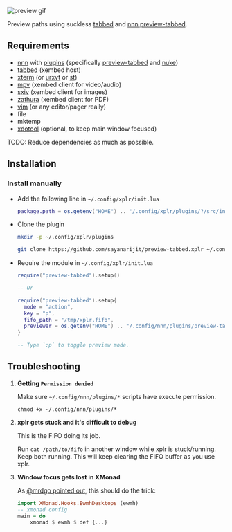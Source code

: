 ![preview gif](https://user-images.githubusercontent.com/11632726/120893313-40a1af80-c630-11eb-800d-815ca3aadb5c.gif)

Preview paths using suckless [tabbed](https://tools.suckless.org/tabbed/) and
[nnn preview-tabbed](https://github.com/jarun/nnn/blob/master/plugins/preview-tabbed).


Requirements
------------

- [nnn](https://github.com/jarun/nnn) with
  [plugins](https://github.com/jarun/nnn/tree/master/plugins#nnn-plugins)
  (specifically [preview-tabbed](https://github.com/jarun/nnn/blob/master/plugins/preview-tabbed)
  and
  [nuke](https://github.com/jarun/nnn/blob/master/plugins/nuke))
- [tabbed](https://tools.suckless.org/tabbed) (xembed host)
- [xterm](https://invisible-island.net/xterm/) (or [urxvt](https://software.schmorp.de/pkg/rxvt-unicode.html) or [st](https://st.suckless.org/))
- [mpv](https://mpv.io) (xembed client for video/audio)
- [sxiv](https://github.com/muennich/sxiv) (xembed client for images)
- [zathura](https://pwmt.org/projects/zathura) (xembed client for PDF)
- [vim](https://www.vim.org) (or any editor/pager really)
- file
- mktemp
- [xdotool](https://github.com/jordansissel/xdotool) (optional, to keep main window focused)


TODO: Reduce dependencies as much as possible.


Installation
------------

### Install manually

- Add the following line in `~/.config/xplr/init.lua`

  ```lua
  package.path = os.getenv("HOME") .. '/.config/xplr/plugins/?/src/init.lua'
  ```

- Clone the plugin

  ```bash
  mkdir -p ~/.config/xplr/plugins

  git clone https://github.com/sayanarijit/preview-tabbed.xplr ~/.config/xplr/plugins/preview-tabbed
  ```

- Require the module in `~/.config/xplr/init.lua`

  ```lua
  require("preview-tabbed").setup()
  
  -- Or
  
  require("preview-tabbed").setup{
    mode = "action",
    key = "p",
    fifo_path = "/tmp/xplr.fifo",
    previewer = os.getenv("HOME") .. "/.config/nnn/plugins/preview-tabbed",
  }

  -- Type `:p` to toggle preview mode.
  ```

Troubleshooting
---------------

1. **Getting `Permission denied`**

   Make sure `~/.config/nnn/plugins/*` scripts have execute permission.
   
   ```
   chmod +x ~/.config/nnn/plugins/*
   ```

2. **xplr gets stuck and it's difficult to debug**

   This is the FIFO doing its job.
   
   Run `cat /path/to/fifo` in another window while xplr is stuck/running. Keep
   both running. This will keep clearing the FIFO buffer as you use xplr.

3. **Window focus gets lost in XMonad**

   As [@mrdgo pointed out](https://github.com/sayanarijit/xplr/issues/258#issuecomment-860037317), this should do the trick:

   ```haskell
   import XMonad.Hooks.EwmhDesktops (ewmh)
   -- xmonad config
   main = do
       xmonad $ ewmh $ def {...}
   ```
